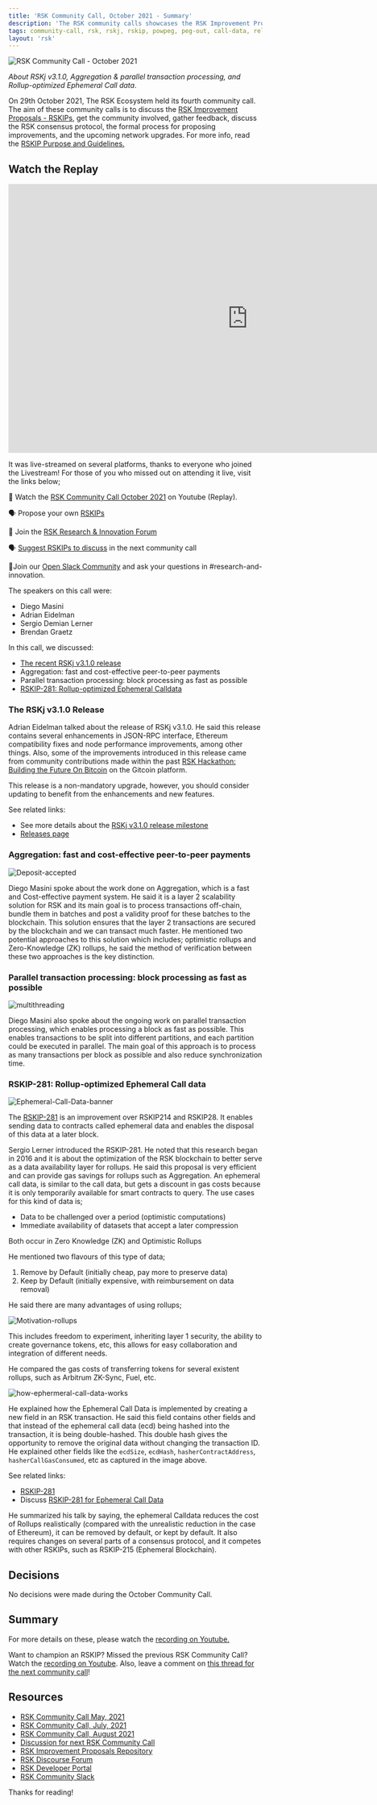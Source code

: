 ```yaml
---
title: 'RSK Community Call, October 2021 - Summary'
description: 'The RSK community calls showcases the RSK Improvement Proposals - RSKIPs, gather feedback from the community, layout processes for proposing improvements, and upcoming network upgrades'
tags: community-call, rsk, rskj, rskip, powpeg, peg-out, call-data, releases
layout: 'rsk'
---
```


![RSK Community Call - October 2021](/assets/img/community-calls/2021-10/community_call_banner.jpg)

_About RSKj v3.1.0, Aggregation & parallel transaction processing, and Rollup-optimized Ephemeral Call data_.

On 29th October 2021, The RSK Ecosystem held its fourth community call. The aim of these community calls is to discuss the [RSK Improvement Proposals - RSKIPs](https://github.com/rsksmart/RSKIPs), get the community involved, gather feedback, discuss the RSK consensus protocol, the formal process for proposing improvements, and the upcoming network upgrades. For more info, read the [RSKIP Purpose and Guidelines.](https://github.com/rsksmart/RSKIPs/blob/master/IPs/RSKIP0.md) 

## Watch the Replay

<div class="video-container">
  <iframe width="949" height="534" src="https://www.youtube.com/embed/mdCinpZ7Qcg" frameborder="0" allow="accelerometer; autoplay; encrypted-media; gyroscope; picture-in-picture" allowfullscreen></iframe>
</div>
  
It was live-streamed on several platforms, thanks to everyone who joined the Livestream! For those of you who missed out on attending it live, visit the links below;

🎥 Watch the [RSK Community Call October 2021](https://youtu.be/mdCinpZ7Qcg) on Youtube (Replay).

🗣️ Propose your own [RSKIPs](https://github.com/rsksmart/RSKIPs)

🔗 Join the [RSK Research & Innovation Forum](https://research.rsk.dev)

🗣️ [Suggest RSKIPs to discuss](https://research.rsk.dev/t/community-call-july-august-2021/204/2) in the next community call

🔗Join our [Open Slack Community](https://developers.rsk.co/slack/) and ask your questions in #research-and-innovation.

The speakers on this call were:

- Diego Masini
- Adrian Eidelman
- Sergio Demian Lerner
- Brendan Graetz

In this call, we discussed:
-  [The recent RSKj v3.1.0 release](https://github.com/rsksmart/rskj/releases/tag/IRIS-3.1.0)
- Aggregation: fast and cost-effective peer-to-peer payments
- Parallel transaction processing: block processing as fast as possible 
- [RSKIP-281: Rollup-optimized Ephemeral Calldata](https://github.com/rsksmart/RSKIPs/blob/master/IPs/RSKIP281.md)

    
### The RSKj v3.1.0 Release

Adrian Eidelman talked about the release of RSKj v3.1.0. He said this release contains several enhancements in JSON-RPC interface, Ethereum compatibility fixes and node performance improvements, among other things. Also, some of the improvements introduced in this release came from community contributions made within the past [RSK Hackathon: Building the Future On Bitcoin](https://gitcoin.co/hackathon/rsk-hack/) on the Gitcoin platform.

This release is a non-mandatory upgrade, however, you should consider updating to benefit from the enhancements and new features.

See related links:
- See more details about the [RSKj v3.1.0 release milestone](https://github.com/rsksmart/rskj/milestone/25) 
- [Releases page](https://github.com/rsksmart/rskj/releases/tag/IRIS-3.0.1)


### Aggregation: fast and cost-effective peer-to-peer payments

![Deposit-accepted](/assets/img/community-calls/2021-10/deposit-accepted.jpg)

Diego Masini spoke about the work done on Aggregation, which is a fast and Cost-effective payment system. He said it is a layer 2 scalability solution for RSK and its main goal is to process transactions off-chain, bundle them in batches and post a validity proof for these batches to the blockchain. This solution ensures that the layer 2 transactions are secured by the blockchain and we can transact much faster. He mentioned two potential approaches to this solution which includes; optimistic rollups and Zero-Knowledge (ZK) rollups, he said the method of verification between these two approaches is the key distinction.

### Parallel transaction processing: block processing as fast as possible

![multithreading](/assets/img/community-calls/2021-10/multithreading.jpg)

Diego Masini also spoke about the ongoing work on parallel transaction processing, which enables processing a block as fast as possible. This enables transactions to be split into different partitions, and each partition could be executed in parallel. The main goal of this approach is to process as many transactions per block as possible and also reduce synchronization time.

### RSKIP-281: Rollup-optimized Ephemeral Call data

![Ephemeral-Call-Data-banner](/assets/img/community-calls/2021-10/ephemeral-call-data-banner.jpg)

The [RSKIP-281](https://github.com/rsksmart/RSKIPs/blob/master/IPs/RSKIP281.md) is an improvement over RSKIP214 and RSKIP28. It enables sending data to contracts called ephemeral data and enables the disposal of this data at a later block.

Sergio Lerner introduced the RSKIP-281. He noted that this research began in 2016 and it is about the optimization of the RSK blockchain to better serve as a data availability layer for rollups. He said this proposal is very efficient and can provide gas savings for rollups such as Aggregation. An ephemeral call data, is similar to the call data, but gets a discount in gas costs because it is only temporarily available for smart contracts to query. The use cases for this kind of data is;

- Data to be challenged over a period (optimistic computations)
- Immediate availability of datasets that accept a later compression

Both occur in Zero Knowledge (ZK) and Optimistic Rollups

He mentioned two flavours of this type of data; 

1. Remove by Default (initially cheap, pay more to preserve data)
2. Keep by Default (initially expensive, with reimbursement on data removal)

He said there are many advantages of using rollups; 

![Motivation-rollups](/assets/img/community-calls/2021-10/motivation-rollups.jpg)

This includes freedom to experiment, inheriting layer 1 security, the ability to create governance tokens, etc, this allows for easy collaboration and integration of different needs. 

He compared the gas costs of transferring tokens for several existent rollups, such as Arbitrum ZK-Sync, Fuel, etc.

![how-ephermeral-call-data-works](/assets/img/community-calls/2021-10/ephemeral-call-data.jpg)

He explained how the Ephemeral Call Data is implemented by creating a new field in an RSK transaction. He said this field contains other fields and that instead of the ephemeral call data (ecd) being hashed into the transaction, it is being double-hashed. This double hash gives the opportunity to remove the original data without changing the transaction ID. He explained other fields like the `ecdSize`, `ecdHash`, `hasherContractAddress`, `hasherCallGasConsumed`, etc as captured in the image above.

See related links:
- [RSKIP-281](https://github.com/rsksmart/RSKIPs/blob/master/IPs/RSKIP281.md)
- Discuss [RSKIP-281 for Ephemeral Call Data](https://research.rsk.dev/t/ephemeral-calldata-rskip281/241)

He summarized his talk by saying, the ephemeral Calldata reduces the cost of Rollups realistically (compared with the unrealistic reduction in the case of Ethereum), it can be removed by default, or kept by default. It also requires changes on several parts of a consensus protocol, and it competes with other RSKIPs, such as RSKIP-215 (Ephemeral Blockchain).

## Decisions

No decisions were made during the October Community Call.

## Summary

For more details on these, please watch the [recording on Youtube.](https://youtu.be/mdCinpZ7Qcg)

Want to champion an RSKIP? Missed the previous RSK Community Call? Watch the [recording on Youtube](https://youtu.be/lZ0Y4VHvR4Q). Also, leave a comment on [this thread for the next community call](https://research.rsk.dev/t/community-call-november-december-2021/245)!

## Resources

-   [RSK Community Call May, 2021](https://youtu.be/Cl1NWsJrFmI)
-   [RSK Community Call, July, 2021](https://youtu.be/H15kZD15oSg)
-   [RSK Community Call, August 2021](https://youtu.be/lZ0Y4VHvR4Q)
-   [Discussion for next RSK Community Call](https://research.rsk.dev/t/community-call-november-december-2021/245)
-   [RSK Improvement Proposals Repository](https://github.com/rsksmart/RSKIPs) 
-   [RSK Discourse Forum](https://research.rsk.dev/)
-   [RSK Developer Portal](https://developers.rsk.co)  
-   [RSK Community Slack](https://developers.rsk.co)
  
Thanks for reading!